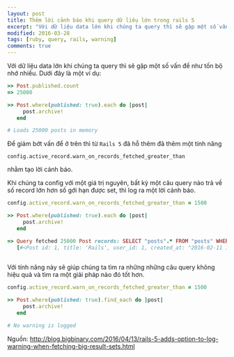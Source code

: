 ```yaml
---
layout: post
title: Thêm lời cảnh báo khi query dữ liêụ lớn trong rails 5
excerpt: "Với dữ liệu data lớn khi chúng ta query thì sẽ gập một số vấn đề như tốn bộ nhớ nhiều. Dưới đây là một ví dụ."
modified: 2016-03-28
tags: [ruby, query, rails, warning]
comments: true
---
```

Với dữ liệu data lớn khi chúng ta query thì sẽ gập một số vấn đề như tốn bộ nhớ nhiều. Dưới đây là một ví dụ:

``` ruby
>> Post.published.count
=> 25000

>> Post.where(published: true).each do |post|
     post.archive!
   end

# Loads 25000 posts in memory
```

Để giảm bớt vấn để ở trên thì từ `Rails 5` đã hỗ thêm đã thêm một tính năng

`config.active_record.warn_on_records_fetched_greater_than` 

nhằm tạo lời cảnh báo.

Khi chúng ta config với một giá trị nguyên, bất kỳ một câu query nào trả về số record lớn hơn số gới hạn được set, thì log ra một lời cảnh báo.

```ruby
config.active_record.warn_on_records_fetched_greater_than = 1500

>> Post.where(published: true).each do |post|
     post.archive!
   end

=> Query fetched 25000 Post records: SELECT "posts".* FROM "posts" WHERE "posts"."published" = ? [["published", true]]
   [#<Post id: 1, title: 'Rails', user_id: 1, created_at: "2016-02-11 11:32:32", updated_at: "2016-02-11 11:32:32", published: true>, #<Post id: 2, title: 'Ruby', user_id: 2, created_at: "2016-02-11 11:36:05", updated_at: "2016-02-11 11:36:05", published: true>,....]
   
```

Với tính năng này sẽ giúp chúng ta tìm ra những những câu query không hiệu quả và tìm ra một giải pháp nào đó tốt hơn.

``` ruby
config.active_record.warn_on_records_fetched_greater_than = 1500

>> Post.where(published: true).find_each do |post|
     post.archive!
   end

# No warning is logged
```

Nguồn: <http://blog.bigbinary.com/2016/04/13/rails-5-adds-option-to-log-warning-when-fetching-big-result-sets.html>

